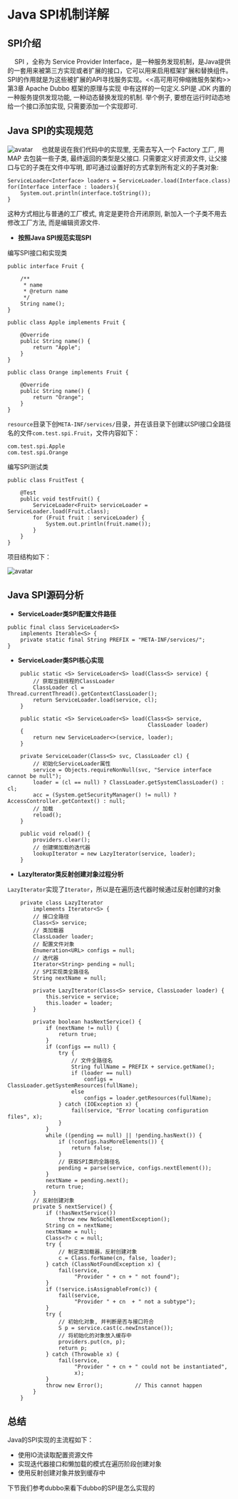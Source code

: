 # Java SPI机制详解

## SPI介绍

&nbsp; &nbsp; SPI ，全称为 Service Provider Interface，是一种服务发现机制，是Java提供的一套用来被第三方实现或者扩展的接口，它可以用来启用框架扩展和替换组件。 SPI的作用就是为这些被扩展的API寻找服务实现。<<高可用可伸缩微服务架构>> 第3章 Apache Dubbo 框架的原理与实现 中有这样的一句定义.SPI是 JDK 内置的一种服务提供发现功能, 一种动态替换发现的机制. 举个例子, 要想在运行时动态地给一个接口添加实现, 只需要添加一个实现即可.

## Java SPI的实现规范

![avatar](_media/../../../../_media/image/structure/javaspi.jpg) 
&nbsp; &nbsp; 也就是说在我们代码中的实现里, 无需去写入一个 Factory 工厂, 用 MAP 去包装一些子类, 最终返回的类型是父接口. 只需要定义好资源文件, 让父接口与它的子类在文件中写明, 即可通过设置好的方式拿到所有定义的子类对象:
```
ServiceLoader<Interface> loaders = ServiceLoader.load(Interface.class)
for(Interface interface : loaders){
	System.out.println(interface.toString());
}
```
这种方式相比与普通的工厂模式, 肯定是更符合开闭原则, 新加入一个子类不用去修改工厂方法, 而是编辑资源文件.

- **按照Java SPI规范实现SPI**

编写SPI接口和实现类
```
public interface Fruit {

    /**
     * name
     * @return name
     */
    String name();
}

public class Apple implements Fruit {

    @Override
    public String name() {
        return "Apple";
    }
}

public class Orange implements Fruit {

    @Override
    public String name() {
        return "Orange";
    }
}
```

`resource`目录下创`META-INF/services/`目录，并在该目录下创建以SPI接口全路径名的文件`com.test.spi.Fruit`，文件内容如下：
```
com.test.spi.Apple
com.test.spi.Orange
```

编写SPI测试类

```
public class FruitTest {

    @Test
    public void testFruit() {
        ServiceLoader<Fruit> serviceLoader = ServiceLoader.load(Fruit.class);
        for (Fruit fruit : serviceLoader) {
            System.out.println(fruit.name());
        }
    }
}
```

项目结构如下：

![avatar](_media/../../../../_media/image/java/spi/project-1.jpg) 

## Java SPI源码分析

- **ServiceLoader类SPI配置文件路径**

```
public final class ServiceLoader<S>
    implements Iterable<S> {
    private static final String PREFIX = "META-INF/services/";
}
```

- **ServiceLoader类SPI核心实现**

``` 
    public static <S> ServiceLoader<S> load(Class<S> service) {
        // 获取当前线程的ClassLoader
        ClassLoader cl = Thread.currentThread().getContextClassLoader();
        return ServiceLoader.load(service, cl);
    }

    public static <S> ServiceLoader<S> load(Class<S> service,
                                            ClassLoader loader)
    {
        return new ServiceLoader<>(service, loader);
    }

    private ServiceLoader(Class<S> svc, ClassLoader cl) {
        // 初始化ServiceLoader属性
        service = Objects.requireNonNull(svc, "Service interface cannot be null");
        loader = (cl == null) ? ClassLoader.getSystemClassLoader() : cl;
        acc = (System.getSecurityManager() != null) ? AccessController.getContext() : null;
        // 加载
        reload();
    }
     
    public void reload() {
        providers.clear();
        // 创建懒加载的迭代器
        lookupIterator = new LazyIterator(service, loader);
    }
```

- **LazyIterator类反射创建对象过程分析**

`LazyIterator`实现了`Iterator`，所以是在遍历迭代器时候通过反射创建的对象

```
    private class LazyIterator
        implements Iterator<S> {
        // 接口全路径
        Class<S> service;
        // 类加载器
        ClassLoader loader;
        // 配置文件对象
        Enumeration<URL> configs = null;
        // 迭代器
        Iterator<String> pending = null;
        // SPI实现类全路径名
        String nextName = null;

        private LazyIterator(Class<S> service, ClassLoader loader) {
            this.service = service;
            this.loader = loader;
        }

        private boolean hasNextService() {
            if (nextName != null) {
                return true;
            }
            if (configs == null) {
                try {
                    // 文件全路径名
                    String fullName = PREFIX + service.getName();
                    if (loader == null)
                        configs = ClassLoader.getSystemResources(fullName);
                    else
                        configs = loader.getResources(fullName);
                } catch (IOException x) {
                    fail(service, "Error locating configuration files", x);
                }
            }
            while ((pending == null) || !pending.hasNext()) {
                if (!configs.hasMoreElements()) {
                    return false;
                }
                // 获取SPI类的全路径名
                pending = parse(service, configs.nextElement());
            }
            nextName = pending.next();
            return true;
        }
        // 反射创建对象
        private S nextService() {
            if (!hasNextService())
                throw new NoSuchElementException();
            String cn = nextName;
            nextName = null;
            Class<?> c = null;
            try {
                // 制定类加载器，反射创建对象
                c = Class.forName(cn, false, loader);
            } catch (ClassNotFoundException x) {
                fail(service,
                     "Provider " + cn + " not found");
            }
            if (!service.isAssignableFrom(c)) {
                fail(service,
                     "Provider " + cn  + " not a subtype");
            }
            try {
                // 初始化对象, 并判断是否与接口符合
                S p = service.cast(c.newInstance());
                // 将初始化的对象放入缓存中
                providers.put(cn, p);
                return p;
            } catch (Throwable x) {
                fail(service,
                     "Provider " + cn + " could not be instantiated",
                     x);
            }
            throw new Error();          // This cannot happen
        }
    }
```

## 总结

Java的SPI实现的主流程如下：
- 使用IO流读取配置资源文件
- 实现迭代器接口和懒加载的模式在遍历阶段创建对象
- 使用反射创建对象并放到缓存中

下节我们参考dubbo来看下dubbo的SPI是怎么实现的